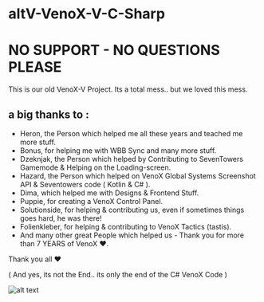 # altV-VenoX-V-C-Sharp
# NO SUPPORT - NO QUESTIONS PLEASE


This is our old VenoX-V Project.
Its a total mess.. but we loved this mess.

## a big thanks to : 

- Heron, the Person which helped me all these years and teached me more stuff.
- Bonus, for helping me with WBB Sync and many more stuff.
- Dzeknjak, the Person which helped by Contributing to SevenTowers Gamemode & Helping on the Loading-screen.
- Hazard, the Person which helped on VenoX Global Systems Screenshot API & Seventowers code ( Kotlin & C# ). 
- Dima, which helped me with Designs & Frontend Stuff.
- Puppie, for creating a VenoX Control Panel.
- Solutionside, for helping & contributing us, even if sometimes things goes hard, he was there!
- Folienkleber, for helping & contributing to VenoX Tactics (tastis).
- And many other great People which helped us - Thank you for more than 7 YEARS of VenoX ♥.

Thank you all ♥

( And yes, its not the End.. its only the end of the C# VenoX Code ) 

![alt text](https://media.discordapp.net/attachments/675346423058923543/858125024837107722/venox-logo.gif)
